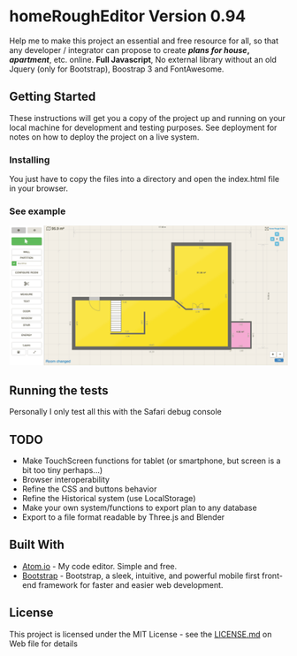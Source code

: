 # homeRoughEditor Version 0.94

Help me to make this project an essential and free resource for all, so that any developer / integrator can propose to create **_plans for house_, _apartment_**, etc. online. **Full Javascript**, No external library without an old Jquery (only for Bootstrap), Boostrap 3 and FontAwesome.

## Getting Started

These instructions will get you a copy of the project up and running on your local machine for development and testing purposes. See deployment for notes on how to deploy the project on a live system.

### Installing

You just have to copy the files into a directory and open the index.html file in your browser.

### See example
![homeRoughEditor](/res/example_room.png?raw=true)

## Running the tests

Personally I only test all this with the Safari debug console

## TODO
- Make TouchScreen functions for tablet (or smartphone, but screen is a bit too tiny perhaps...)
- Browser interoperability
- Refine the CSS and buttons behavior
- Refine the Historical system (use LocalStorage)
- Make your own system/functions to export plan to any database 
- Export to a file format readable by Three.js and Blender

## Built With

* [Atom.io](https://atom.io/) - My code editor. Simple and free.
* [Bootstrap](getbootstrap.com/docs/3.3/) - Bootstrap, a sleek, intuitive, and powerful mobile first front-end framework for faster and easier web development.

## License

This project is licensed under the MIT License - see the [LICENSE.md](https://en.wikipedia.org/wiki/MIT_License) on Web file for details


